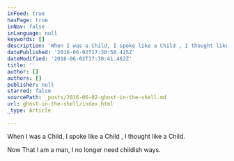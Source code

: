 ```yaml
---
inFeed: true
hasPage: true
inNav: false
inLanguage: null
keywords: []
description: 'When I was a Child, I spoke like a Child , I thought like a Child.'
datePublished: '2016-06-02T17:30:50.425Z'
dateModified: '2016-06-02T17:30:41.462Z'
title: ''
author: []
authors: []
publisher: null
starred: false
sourcePath: _posts/2016-06-02-ghost-in-the-shell.md
url: ghost-in-the-shell/index.html
_type: Article

---
```

When I was a Child, I spoke like a Child , I thought like a Child.

Now That I am a man, I no longer need childish ways.